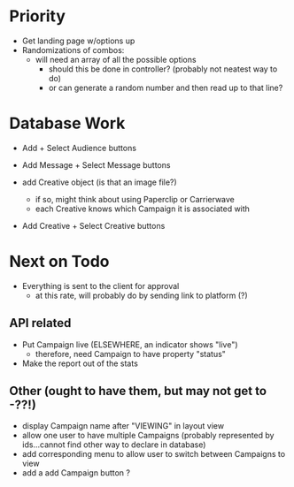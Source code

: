 # Priority

- Get landing page w/options up
- Randomizations of combos:
  - will need an array of all the possible options
    - should this be done in controller? (probably not neatest way to do)
    - or can generate a random number and then read up to that line?

# Database Work

- Add + Select Audience buttons

- Add Message + Select Message buttons

- add Creative object (is that an image file?)
  - if so, might think about using Paperclip or Carrierwave
  - each Creative knows which Campaign it is associated with
- Add Creative + Select Creative buttons

# Next on Todo

- Everything is sent to the client for approval
  - at this rate, will probably do by sending link to platform (?)

## API related

- Put Campaign live (ELSEWHERE, an indicator shows "live")
  - therefore, need Campaign to have property "status"
- Make the report out of the stats

## Other (ought to have them, but may not get to -??!)

- display Campaign name after "VIEWING" in layout view
- allow one user to have multiple Campaigns (probably represented by ids...cannot find other way to declare in database)
- add corresponding menu to allow user to switch between Campaigns to view
- add a add Campaign button ?
